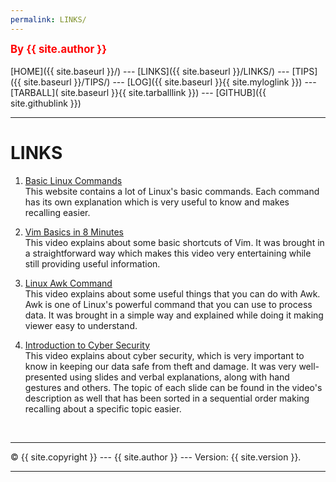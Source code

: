```yaml
---
permalink: LINKS/
---
```

<span style="color:red; font-weight:bold; font-size:larger;">By {{ site.author }}</span>
<br><br>
[HOME]({{ site.baseurl }}/) ---
[LINKS]({{ site.baseurl }}/LINKS/) ---
[TIPS]({{ site.baseurl }}/TIPS/) ---
[LOG]({{ site.baseurl }}{{ site.myloglink }}) ---
[TARBALL]( site.baseurl }}{{ site.tarballlink }}) ---
[GITHUB]({{ site.githublink }})
<br>
<hr>

# LINKS

1. [Basic Linux Commands](https://linuxopsys.com/topics/basic-linux-commands)<br>
This website contains a lot of Linux's basic commands. Each command has its own explanation
which is very useful to know and makes recalling easier.

2. [Vim Basics in 8 Minutes](https://www.youtube.com/watch?v=ggSyF1SVFr4)<br>
This video explains about some basic shortcuts of Vim. It was brought in a straightforward way
which makes this video very entertaining while still providing useful information.

3. [Linux Awk Command](https://www.youtube.com/watch?v=9YOZmI-zWok)<br>
This video explains about some useful things that you can do with Awk. Awk is one of Linux's
powerful command that you can use to process data. It was brought in a simple way and
explained while doing it making viewer easy to understand.

4. [Introduction to Cyber Security](https://youtu.be/rcDO8km6R6c)<br>
This video explains about cyber security, which is very important to know in keeping our data
safe from theft and damage. It was very well-presented using slides and verbal explanations, along with
hand gestures and others. The topic of each slide can be found in the video's description as well that
has been sorted in a sequential order making recalling about a specific topic easier.

<br>
<hr>
&copy; {{ site.copyright }} --- {{ site.author }} --- Version: {{ site.version }}.
<hr>
<br>
